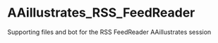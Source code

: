 # AAillustrates_RSS_FeedReader
Supporting files and bot for the RSS FeedReader AAillustrates session
